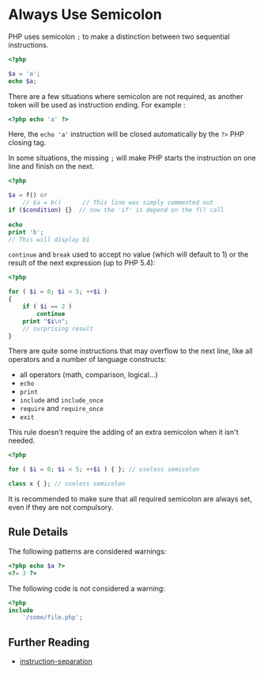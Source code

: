 <!-- Good Practices -->
# Always Use Semicolon

PHP uses semicolon `;` to make a distinction between two sequential instructions. 

```php
<?php

$a = 'a';
echo $a;

```

There are a few situations where semicolon are not required, as another token will be used as instruction ending. For example : 

```php
<?php echo 'a' ?>
```
Here, the `echo 'a'` instruction will be closed automatically by the `?>` PHP closing tag. 

In some situations, the missing `;` will make PHP starts the instruction on one line and finish on the next. 


```php
<?php

$a = f() or 
	// $a = b()      // This line was simply commented out
if ($condition) {}	// now the 'if' is depend on the f() call
	
echo 
print 'b';
// This will display b1

```
`continue` and `break` used to accept no value (which will default to 1) or the result of the next expression (up to PHP 5.4): 

```php
<?php

for ( $i = 0; $i < 5; ++$i )
{
    if ( $i == 2 )
        continue
    print "$i\n";
    // surprising result
}

```
There are quite some instructions that may overflow to the next line, like all operators and a number of language constructs:

* all operators (math, comparison, logical...)
* `echo`
* `print`
* `include` and `include_once`
* `require` and `require_once`
* `exit`

This rule doesn't require the adding of an extra semicolon when it isn't needed.

```php
<?php

for ( $i = 0; $i < 5; ++$i ) { }; // useless semicolon

class x { }; // useless semicolon

```

It is recommended to make sure that all required semicolon are always set, even if they are not compulsory.

## Rule Details

The following patterns are considered warnings:

```php
<?php echo $a ?>
<?= 3 ?>
```

The following code is not considered a warning:

```php
<?php
include 
	'/some/file.php';

```


## Further Reading

* [instruction-separation](http://php.net/language.basic-syntax.instruction-separation)

